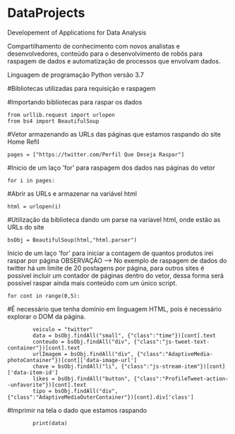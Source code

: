 # DataProjects
Developement of Applications for Data Analysis

Compartilhamento de conhecimento com novos analistas e desenvolvedores, conteúdo para o desenvolvimento de robôs para raspagem de dados e automatização de processos que envolvam dados.

Linguagem de programação Python versão 3.7

#Bibliotecas utilizadas para requisição e raspagem

#Importando bibliotecas para raspar os dados
   
    from urllib.request import urlopen
    from bs4 import BeautifulSoup

#Vetor armazenando as URLs das páginas que estamos raspando do site Home Refil
    
    pages = ["https://twitter.com/Perfil Que Deseja Raspar"]

#Inicio de um laço 'for' para raspagem dos dados nas páginas do vetor
   
    for i in pages:

#Abrir as URLs e armazenar na variável html 
   
    html = urlopen(i)
    
#Utilização da biblioteca dando um parse na varíavel html, onde estão as URLs do site
   
    bsObj = BeautifulSoup(html,"html.parser") 

Inicio de um laço 'for' para iniciar a contagem de quantos produtos irei raspar por página
OBSERVAÇÃO --> No exemplo de raspagem de dados do twitter há um limite de 20 postagens por página, para outros sites é possível incluir um contador de páginas dentro do vetor, dessa forma será possível raspar ainda mais conteúdo com um único script.  

    for cont in range(0,5):
    
#É necessário que tenha domínio em linguagem HTML, pois é necessário explorar o DOM da página.
 
            veiculo = "twitter" 
            data = bsObj.findAll("small", {"class":"time"})[cont].text
            conteudo = bsObj.findAll("div", {"class":"js-tweet-text-container"})[cont].text  
            urlImagem = bsObj.findAll("div", {"class":"AdaptiveMedia-photoContainer"})[cont]['data-image-url'] 
            chave = bsObj.findAll("li", {"class":"js-stream-item"})[cont]['data-item-id']
            likes = bsObj.findAll("button", {"class":"ProfileTweet-action--unfavorite"})[cont].text
            tipo = bsObj.findAll("div", {"class":"AdaptiveMediaOuterContainer"})[cont].div['class']
            
#Imprimir na tela o dado que estamos raspando            
           
            print(data)

